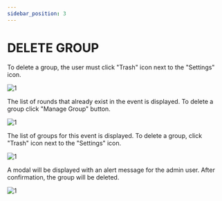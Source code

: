 ```yaml
---
sidebar_position: 3
---
```


# DELETE GROUP

To delete a group, the user must click "Trash" icon next to the "Settings" icon.

![1](/imagens/novogrupo.png)

The list of rounds that already exist in the event is displayed. To delete a group click "Manage Group" button.

![1](/imagens/assets/criandogrupo.png)

The list of groups for this event is displayed. To delete a group, click "Trash" icon next to the "Settings" icon.

![1](/imagens/assets/addgrupo.png)

A modal will be displayed with an alert message for the admin user. After confirmation, the group will be deleted.

![1](/imagens/assets/apagargrupo.png)